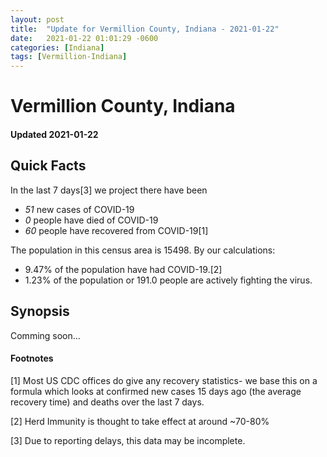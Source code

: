 ```yaml
---
layout: post
title:  "Update for Vermillion County, Indiana - 2021-01-22"
date:   2021-01-22 01:01:29 -0600
categories: [Indiana]
tags: [Vermillion-Indiana]
---
```


# Vermillion County, Indiana
#### Updated 2021-01-22

## Quick Facts

In the last 7 days[3] we project there have been
- *51* new cases of COVID-19
- *0* people have died of COVID-19
- *60* people have recovered from COVID-19[1]

The population in this census area is 15498. By our calculations:
- 9.47% of the population have had COVID-19.[2]
- 1.23% of the population or 191.0 people are actively fighting the virus.

## Synopsis

Comming soon...


#### Footnotes

[1] Most US CDC offices do give any recovery statistics- we base this on a formula which looks at confirmed new cases
15 days ago (the average recovery time) and deaths over the last 7 days.

[2] Herd Immunity is thought to take effect at around ~70-80%

[3] Due to reporting delays, this data may be incomplete.
 
    